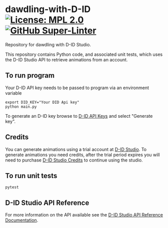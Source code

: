 # dawdling-with-D-ID [![License: MPL 2.0](https://img.shields.io/badge/License-MPL%202.0-brightgreen.svg)](https://opensource.org/licenses/MPL-2.0) [![GitHub Super-Linter](https://github.com/tom-halpin/dawdling-with-D-ID/actions/workflows/linter.yml/badge.svg)](https://github.com/marketplace/actions/super-linter)

Repository for dawdling with D-ID Studio.

 This repository contains Python code, and associated unit tests, which uses the D-ID Studio API to retrieve animations from an account.

## To run program

Your D-ID API key needs to be passed to program via an environment variable

```shell
export DID_KEY="Your DID Api key"
python main.py
```

To generate an D-ID key browse to [D-ID API Keys](https://studio.d-id.com/account-settings) and select "Generate key".

## Credits

You can generate animations using a trial account at [D-ID Studio](https://studio.d-id.com/). To generate animations you need credits, after the trial period expires you will need to purchase [D-ID Studio Credits](https://www.d-id.com/pricing/) to continue using the studio.

## To run unit tests

```shell
pytest
```

## D-ID Studio API Reference

For more information on the API available see the [D-ID Studio API Reference Documentation](https://docs.d-id.com/reference/get-started).
